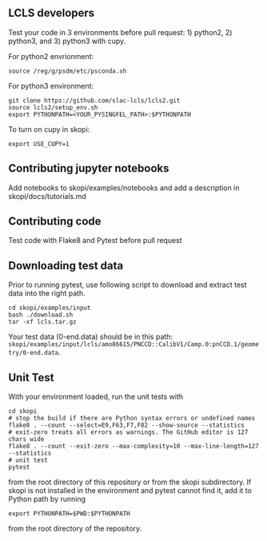 ## LCLS developers
Test your code in 3 environments before pull request: 1) python2, 2) python3, and 3) python3 with cupy.  

For python2 envrionment:  
```
source /reg/g/psdm/etc/psconda.sh
```

For python3 environment:  
```
git clone https://github.com/slac-lcls/lcls2.git
source lcls2/setup_env.sh
export PYTHONPATH=<YOUR_PYSINGFEL_PATH>:$PYTHONPATH
```

To turn on cupy in skopi:  
```
export USE_CUPY=1
```

## Contributing jupyter notebooks
Add notebooks to skopi/examples/notebooks and add a description in skopi/docs/tutorials.md

## Contributing code

Test code with Flake8 and Pytest before pull request

## Downloading test data
Prior to running pytest, use following script to download and extract test data into the right path.
```
cd skopi/examples/input
bash ./download.sh
tar -xf lcls.tar.gz
```
Your test data (0-end.data) should be in this path: `skopi/examples/input/lcls/amo86615/PNCCD::CalibV1/Camp.0:pnCCD.1/geometry/0-end.data`.

## Unit Test

With your environment loaded, run the unit tests with
```
cd skopi
# stop the build if there are Python syntax errors or undefined names
flake8 . --count --select=E9,F63,F7,F82 --show-source --statistics
# exit-zero treats all errors as warnings. The GitHub editor is 127 chars wide
flake8 . --count --exit-zero --max-complexity=10 --max-line-length=127 --statistics
# unit test
pytest
```
from the root directory of this repository or from the skopi subdirectory.
If skopi is not installed in the environment and pytest cannot find it, add it to Python path by running
```
export PYTHONPATH=$PWD:$PYTHONPATH
```
from the root directory of the repository.
